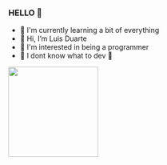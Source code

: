 ### HELLO 👋

- 🌱 I'm currently learning a bit of everything
- 👋 Hi, I’m Luis Duarte
- 👀 I'm interested in being a programmer
- 👀 I dont know what to dev 🤯

<div align="left">
  <a href="https://github.com/rafaballerini">
  <img height="180em" src="https://github-readme-stats.vercel.app/api?username=zdocks&show_icons=true&theme=dark&include_all_commits=true&count_private=true"/>
</div>
  
